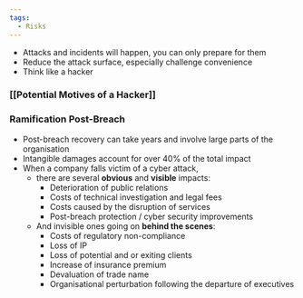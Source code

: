 ```yaml
---
tags:
  - Risks
---
```

- Attacks and incidents will happen, you can only prepare for them
- Reduce the attack surface, especially challenge convenience
- Think like a hacker
### [[Potential Motives of a Hacker]]

### Ramification Post-Breach 
- Post-breach recovery can take years and involve large parts of the organisation
- Intangible damages account for over 40% of the total impact
- When a company falls victim of a cyber attack,
	- there are several **obvious** and **visible** impacts:
		- Deterioration of public relations
		- Costs of technical investigation and legal fees
		- Costs caused by the disruption of services
		- Post-breach protection / cyber security improvements
	- And invisible ones going on **behind the scenes**:
		- Costs of regulatory non-compliance
		- Loss of IP
		- Loss of potential and or exiting clients
		- Increase of insurance premium
		- Devaluation of trade name
		- Organisational perturbation following the departure of executives
